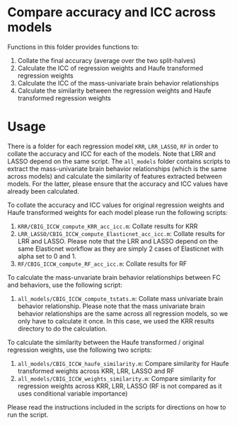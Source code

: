 # Compare accuracy and ICC across models

Functions in this folder provides functions to: 
1. Collate the final accuracy (average over the two split-halves) 
2. Calculate the ICC of regression weights and Haufe transformed regression weights 
3. Calculate the ICC of the mass-univariate brain behavior relationships
4. Calculate the similarity between the regression weights and Haufe transformed regression weights 

# Usage
There is a folder for each regression model `KRR`, `LRR_LASSO`, `RF` in order to collate the accuracy and ICC for each of the models. Note that LRR and LASSO depend on the same script.
The `all_models` folder contains scripts to extract the mass-univariate brain behavior relationships (which is the same across models) and calculate the similarity of features extracted between models. 
For the latter, please ensure that the accuracy and ICC values have already been calculated. 

To collate the accuracy and ICC values for original regression weights and Haufe transformed weights for each model please run the following scripts:
1. `KRR/CBIG_ICCW_compute_KRR_acc_icc.m`: Collate results for KRR
2. `LRR_LASSO/CBIG_ICCW_compute_Elasticnet_acc_icc.m`: Collate results for LRR and LASSO. Please note that the LRR and LASSO depend on the same Elasticnet workflow as they are simply 2 cases of Elasticnet with alpha set to 0 and 1. 
3. `RF/CBIG_ICCW_compute_RF_acc_icc.m`: Collate results for RF

To calculate the mass-unvariate brain behavior relationships between FC and behaviors, use the following script:
1. `all_models/CBIG_ICCW_compute_tstats.m`: Collate mass univariate brain behavior relationship. Please note that the mass univariate brain behavior relationships are the same across all regression models, so we only have to calculate it once. In this case, we used the KRR results directory to do the calculation.

To calculate the similarity between the Haufe transformed / original regression weights, use the following two scripts:
1. `all_models/CBIG_ICCW_haufe_similarity.m`: Compare similarity for Haufe transformed weights across KRR, LRR, LASSO and RF
2. `all_models/CBIG_ICCW_weights_similarity.m`: Compare similarity for regression weights across KRR, LRR, LASSO (RF is not compared as it uses conditional variable importance)

Please read the instructions included in the scripts for directions on how to run the script. 